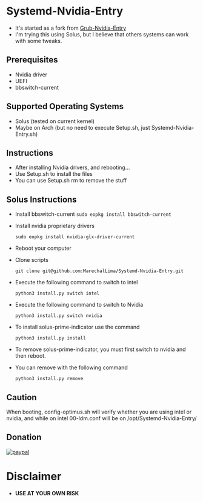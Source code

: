 # Systemd-Nvidia-Entry
* It's started as a fork from [Grub-Nvidia-Entry](https://github.com/Superdanby/Grub-Nvidia-Entry)
* I'm trying this using Solus, but I believe that others systems can work with some tweaks.

## Prerequisites
*	Nvidia driver
*	UEFI
*	bbswitch-current

## Supported Operating Systems
*   Solus (tested on current kernel)
*	Maybe on Arch (but no need to execute Setup.sh, just Systemd-Nvidia-Entry.sh)

## Instructions
*   After installing Nvidia drivers, and rebooting...
*	Use Setup.sh to install the files
*	You can use Setup.sh rm to remove the stuff

## Solus Instructions 
* Install bbswitch-current
	`sudo eopkg install bbswitch-current`
* Install nvidia proprietary drivers

	`sudo eopkg install nvidia-glx-driver-current`

* Reboot your computer

* Clone scripts

	`git clone git@github.com:MarechalLima/Systemd-Nvidia-Entry.git`

* Execute the following command to switch to intel 

	`python3 install.py switch intel`

* Execute the following command to switch to Nvidia

	`python3 install.py switch nvidia`

* To install solus-prime-indicator use the command 

	`python3 install.py install`

* To remove solus-prime-indicator,  you must first switch to nvidia and then reboot. 

* You can remove with the following command 

	`python3 install.py remove`


## Caution
When booting, config-optimus.sh will verify whether you are using intel or nvidia, and while on intel 00-ldm.conf will be on /opt/Systemd-Nvidia-Entry/
## Donation
[![paypal](https://www.paypalobjects.com/en_US/i/btn/btn_donateCC_LG.gif)](https://www.paypal.com/cgi-bin/webscr?cmd=_donations&business=nicholaslima%2erw%40gmail%2ecom&lc=US&item_name=Nicholas%20Lima%20de%20Souza%20Silva&item_number=MarechalLima&currency_code=USD&bn=PP%2dDonationsBF%3abtn_donateCC_LG%2egif%3aNonHosted)

# Disclaimer
* **USE AT YOUR OWN RISK**
